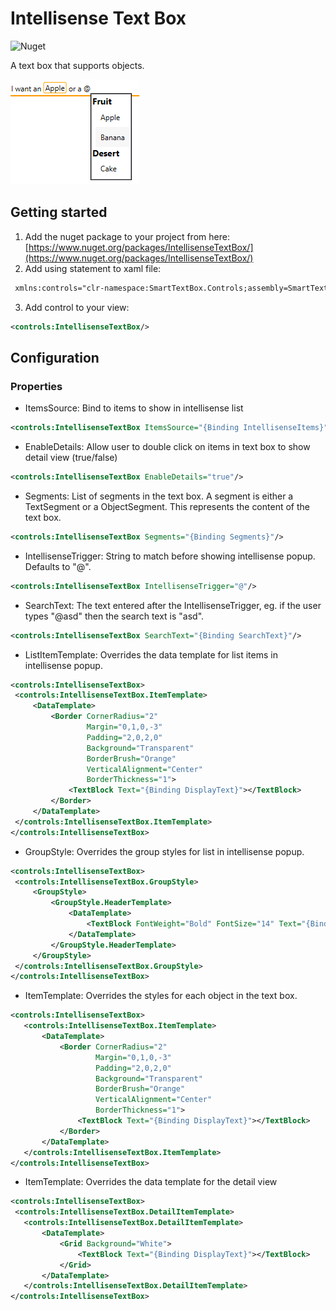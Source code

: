 # Intellisense Text Box
![Nuget](https://img.shields.io/nuget/v/IntellisenseTextBox?style=for-the-badge)

A text box that supports objects.

![Screenshot](https://github.com/Frederik91/IntellisenseTextBox/blob/main/Screenshot_1.png "Screenshot")

## Getting started
1. Add the nuget package to your project from here: [https://www.nuget.org/packages/IntellisenseTextBox/](https://www.nuget.org/packages/IntellisenseTextBox/)
2. Add using statement to xaml file: 
 ```xml 
  xmlns:controls="clr-namespace:SmartTextBox.Controls;assembly=SmartTextBox" 
  ```
3. Add control to your view:
 ```xml 
<controls:IntellisenseTextBox/>
  ```
  
## Configuration

### Properties
* ItemsSource: Bind to items to show in intellisense list
 ```xml 
<controls:IntellisenseTextBox ItemsSource="{Binding IntellisenseItems}"/>
  ```
* EnableDetails: Allow user to double click on items in text box to show detail view (true/false)
 ```xml 
<controls:IntellisenseTextBox EnableDetails="true"/>
  ```
  * Segments: List of segments in the text box. A segment is either a TextSegment or a ObjectSegment. This represents the content of the text box.
 ```xml 
<controls:IntellisenseTextBox Segments="{Binding Segments}"/>
  ```
    
* IntellisenseTrigger: String to match before showing intellisense popup. Defaults to "@".
 ```xml 
<controls:IntellisenseTextBox IntellisenseTrigger="@"/>
  ```
  
* SearchText: The text entered after the IntellisenseTrigger, eg. if the user types "@asd" then the search text is "asd".
 ```xml 
<controls:IntellisenseTextBox SearchText="{Binding SearchText}"/>
  ```
  
* ListItemTemplate: Overrides the data template for list items in intellisense popup.
 ```xml 
<controls:IntellisenseTextBox>
  <controls:IntellisenseTextBox.ItemTemplate>
      <DataTemplate>
          <Border CornerRadius="2"
                  Margin="0,1,0,-3"
                  Padding="2,0,2,0"
                  Background="Transparent"
                  BorderBrush="Orange"
                  VerticalAlignment="Center"
                  BorderThickness="1">
              <TextBlock Text="{Binding DisplayText}"></TextBlock>
          </Border>
      </DataTemplate>
  </controls:IntellisenseTextBox.ItemTemplate>
</controls:IntellisenseTextBox>
  ```
  
* GroupStyle: Overrides the group styles for list in intellisense popup.
 ```xml 
<controls:IntellisenseTextBox>
  <controls:IntellisenseTextBox.GroupStyle>
      <GroupStyle>
          <GroupStyle.HeaderTemplate>
              <DataTemplate>
                  <TextBlock FontWeight="Bold" FontSize="14" Text="{Binding Name}"/>
              </DataTemplate>
          </GroupStyle.HeaderTemplate>
      </GroupStyle>
  </controls:IntellisenseTextBox.GroupStyle>
</controls:IntellisenseTextBox>
  ```
  
* ItemTemplate: Overrides the styles for each object in the text box.
 ```xml 
<controls:IntellisenseTextBox>
    <controls:IntellisenseTextBox.ItemTemplate>
        <DataTemplate>
            <Border CornerRadius="2"
                    Margin="0,1,0,-3"
                    Padding="2,0,2,0"
                    Background="Transparent"
                    BorderBrush="Orange"
                    VerticalAlignment="Center"
                    BorderThickness="1">
                <TextBlock Text="{Binding DisplayText}"></TextBlock>
            </Border>
        </DataTemplate>
    </controls:IntellisenseTextBox.ItemTemplate>
</controls:IntellisenseTextBox>
  ```
  
* ItemTemplate: Overrides the data template for the detail view
 ```xml 
<controls:IntellisenseTextBox>
  <controls:IntellisenseTextBox.DetailItemTemplate>
    <controls:IntellisenseTextBox.DetailItemTemplate>
        <DataTemplate>
            <Grid Background="White">
                <TextBlock Text="{Binding DisplayText}"></TextBlock>
            </Grid>
        </DataTemplate>
    </controls:IntellisenseTextBox.DetailItemTemplate>
</controls:IntellisenseTextBox>
  ```
